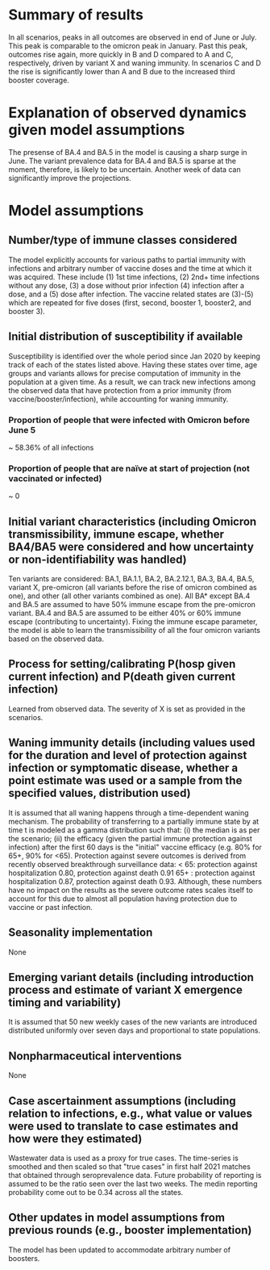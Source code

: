 # Summary of results
In all scenarios, peaks in all outcomes are observed in end of June or July. This peak is comparable to the omicron peak in January. Past this peak, outcomes rise again, more quickly in B and D compared to A and C, respectively, driven by variant X and waning immunity. In scenarios C and D the rise is significantly lower than A and B due to the increased third booster coverage.

# Explanation of observed dynamics given model assumptions
The presense of BA.4 and BA.5 in the model is causing a sharp surge in June. The variant prevalence data for BA.4 and BA.5 is sparse at the moment, therefore, is likely to be uncertain. Another week of data can significantly improve the projections.

# Model assumptions
## Number/type of immune classes considered
The model explicitly accounts for various paths to partial immunity with infections and arbitrary number of vaccine doses and the time at which it was acquired. These include (1) 1st time infections, (2) 2nd+ time infections without any dose, (3) a dose without prior infection (4) infection after a dose, and a (5) dose after infection. The vaccine related states are (3)-(5) which are repeated for five doses (first, second, booster 1, booster2, and booster 3).

## Initial distribution of susceptibility if available
Susceptibility is identified over the whole period since Jan 2020 by keeping track of each of the states listed above. Having these states over time, age groups and variants allows for precise computation of immunity in the population at a given time. As a result, we can track new infections among the observed data that have protection from a prior immunity (from vaccine/booster/infection), while accounting for waning immunity.
### Proportion of people that were infected with Omicron before June 5
~ 58.36% of all infections
### Proportion of people that are naïve at start of projection (not vaccinated or infected)
~ 0

## Initial variant characteristics (including Omicron transmissibility, immune escape, whether BA4/BA5 were considered and how uncertainty or non-identifiability was handled) 
Ten variants are considered: BA.1, BA.1.1, BA.2, BA.2.12.1, BA.3, BA.4, BA.5, variant X, pre-omicron (all variants before the rise of omicron combined as one), and other (all other variants combined as one). All BA* except BA.4 and BA.5 are assumed to have 50% immune escape from the pre-omicron variant. BA.4 and BA.5 are assumed to be either 40% or 60% immune escape (contributing to uncertainty). Fixing the immune escape parameter, the model is able to learn the transmissibility of all the four omicron variants based on the observed data.

## Process for setting/calibrating P(hosp given current infection) and P(death given current infection)
Learned from observed data. The severity of X is set as provided in the scenarios. 

## Waning immunity details (including values used for the duration and level of protection against infection or symptomatic disease, whether a point estimate was used or a sample from the specified values, distribution used)
It is assumed that all waning happens through a time-dependent waning mechanism. The probability of transferring to a partially immune state by at time t is modeled as a gamma distribution such that: (i) the median is as per the scenario; (ii) the efficacy (given the partial immune protection against infection) after the first 60 days is the "initial" vaccine efficacy (e.g. 80% for 65+, 90% for <65). Protection against severe outcomes is derived from recently observed breakthrough surveillance data: < 65: protection against hospitalization 0.80, protection against death 0.91 65+ : protection against hospitalization 0.87, protection against death 0.93. Although, these numbers have no impact on the results as the severe outcome rates scales itself to account for this due to almost all population having protection due to vaccine or past infection.

## Seasonality implementation
None

## Emerging variant details (including introduction process and estimate of variant X emergence timing and variability)
It is assumed that 50 new weekly cases of the new variants are introduced distributed uniformly over seven days and proportional to state populations.

## Nonpharmaceutical interventions 
None

## Case ascertainment assumptions (including relation to infections, e.g., what value or values were used to translate to case estimates and how were they estimated)
Wastewater data is used as a proxy for true cases. The time-series is smoothed and then scaled so that "true cases" in first half 2021 matches that obtained through seroprevalence data. Future probability of reporting is assumed to be the ratio seen over the last two weeks. The medin reporting probability come out to be 0.34 across all the states.

## Other updates in model assumptions from previous rounds (e.g., booster implementation)
The model has been updated to accommodate arbitrary number of boosters.

